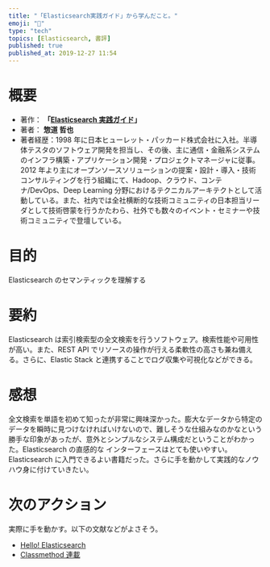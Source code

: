 ```yaml
---
title: "「Elasticsearch実践ガイド」から学んだこと。"
emoji: "📖"
type: "tech"
topics: [Elasticsearch, 書評]
published: true
published_at: 2019-12-27 11:54
---
```


# 概要

- 著作： **「[Elasticsearch 実践ガイド](https://amzn.to/3KUbl2D)」**
- 著者： **惣道 哲也**
- 著者経歴：1998 年に日本ヒューレット・パッカード株式会社に入社。半導体テスタのソフトウェア開発を担当し、その後、主に通信・金融系システムのインフラ構築・アプリケーション開発・プロジェクトマネージャに従事。2012 年より主にオープンソースソリューションの提案・設計・導入・技術コンサルティングを行う組織にて、Hadoop、クラウド、コンテナ/DevOps、Deep Learning 分野におけるテクニカルアーキテクトとして活動している。また、社内では全社横断的な技術コミュニティの日本担当リーダとして技術啓蒙を行うかたわら、社外でも数々のイベント・セミナーや技術コミュニティで登壇している。

# 目的

Elasticsearch のセマンティックを理解する

# 要約

Elasticsearch は索引検索型の全文検索を行うソフトウェア。検索性能や可用性が高い。また、REST API でリソースの操作が行える柔軟性の高さも兼ね備える。さらに、Elastic Stack と連携することでログ収集や可視化などができる。

# 感想

全文検索を単語を初めて知ったが非常に興味深かった。膨大なデータから特定のデータを瞬時に見つけなければいけないので、難しそうな仕組みなのかなという勝手な印象があったが、意外とシンプルなシステム構成だということがわかった。Elasticsearch の直感的な インターフェースはとても使いやすい。Elasticsearch に入門できるよい書籍だった。さらに手を動かして実践的なノウハウ身に付けていきたい。

# 次のアクション

実際に手を動かす。以下の文献などがよさそう。

- [Hello! Elasticsearch](https://medium.com/hello-elasticsearch)
- [Classmethod 連載](https://dev.classmethod.jp/server-side/elasticsearch-getting-started-01/)
